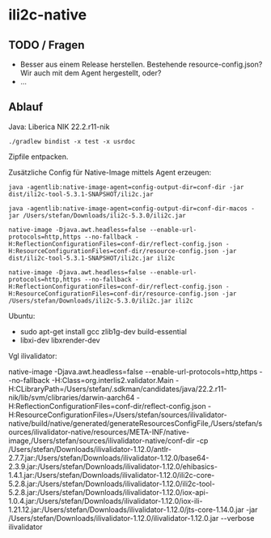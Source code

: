 # ili2c-native

## TODO / Fragen

- Besser aus einem Release herstellen. Bestehende resource-config.json? Wir auch mit dem Agent hergestellt, oder?
- ...

## Ablauf
Java: Liberica NIK 22.2.r11-nik

```
./gradlew bindist -x test -x usrdoc
```

Zipfile entpacken.


Zusätzliche Config für Native-Image mittels Agent erzeugen:

```
java -agentlib:native-image-agent=config-output-dir=conf-dir -jar dist/ili2c-tool-5.3.1-SNAPSHOT/ili2c.jar

java -agentlib:native-image-agent=config-output-dir=conf-dir-macos -jar /Users/stefan/Downloads/ili2c-5.3.0/ili2c.jar
```

```
native-image -Djava.awt.headless=false --enable-url-protocols=http,https --no-fallback -H:ReflectionConfigurationFiles=conf-dir/reflect-config.json -H:ResourceConfigurationFiles=conf-dir/resource-config.json -jar dist/ili2c-tool-5.3.1-SNAPSHOT/ili2c.jar ili2c

native-image -Djava.awt.headless=false --enable-url-protocols=http,https --no-fallback -H:ReflectionConfigurationFiles=conf-dir/reflect-config.json -H:ResourceConfigurationFiles=conf-dir/resource-config.json -jar /Users/stefan/Downloads/ili2c-5.3.0/ili2c.jar ili2c
```

Ubuntu: 
- sudo apt-get install gcc zlib1g-dev build-essential
- libxi-dev libxrender-dev


Vgl ilivalidator:

native-image -Djava.awt.headless=false --enable-url-protocols=http,https --no-fallback -H:Class=org.interlis2.validator.Main -H:CLibraryPath=/Users/stefan/.sdkman/candidates/java/22.2.r11-nik/lib/svm/clibraries/darwin-aarch64 -H:ReflectionConfigurationFiles=conf-dir/reflect-config.json -H:ResourceConfigurationFiles=/Users/stefan/sources/ilivalidator-native/build/native/generated/generateResourcesConfigFile,/Users/stefan/sources/ilivalidator-native/resources/META-INF/native-image,/Users/stefan/sources/ilivalidator-native/conf-dir -cp /Users/stefan/Downloads/ilivalidator-1.12.0/antlr-2.7.7.jar:/Users/stefan/Downloads/ilivalidator-1.12.0/base64-2.3.9.jar:/Users/stefan/Downloads/ilivalidator-1.12.0/ehibasics-1.4.1.jar:/Users/stefan/Downloads/ilivalidator-1.12.0/ili2c-core-5.2.8.jar:/Users/stefan/Downloads/ilivalidator-1.12.0/ili2c-tool-5.2.8.jar:/Users/stefan/Downloads/ilivalidator-1.12.0/iox-api-1.0.4.jar:/Users/stefan/Downloads/ilivalidator-1.12.0/iox-ili-1.21.12.jar:/Users/stefan/Downloads/ilivalidator-1.12.0/jts-core-1.14.0.jar -jar /Users/stefan/Downloads/ilivalidator-1.12.0/ilivalidator-1.12.0.jar --verbose ilivalidator
